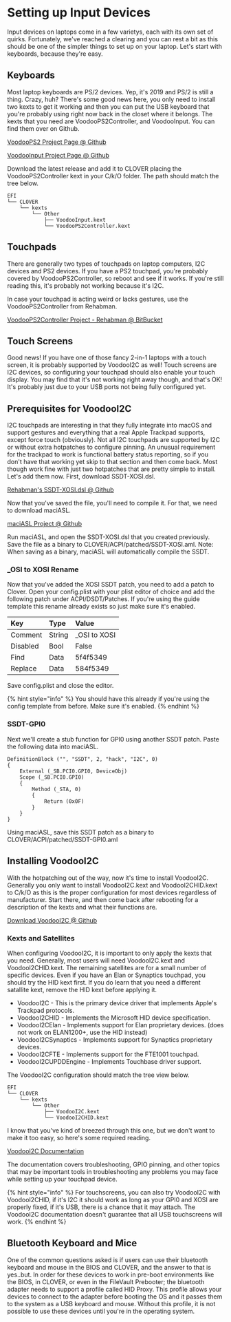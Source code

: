 # Setting up Input Devices

Input devices on laptops come in a few varietys, each with its own set of quirks. Fortunately, we've reached a clearing and you can rest a bit as this should be one of the simpler things to set up on your laptop. Let's start with keyboards, because they're easy.

## Keyboards

Most laptop keyboards are PS/2 devices. Yep, it's 2019 and PS/2 is still a thing. Crazy, huh? There's some good news here, you only need to install two kexts to get it working and then you can put the USB keyboard that you're probably using right now back in the closet where it belongs. The kexts that you need are VoodooPS2Controller, and VoodooInput.  You can find them over on Github.

[VoodooPS2 Project Page @ Github](https://github.com/acidanthera/VoodooPS2)

[VoodooInput Project Page @ Github](https://github.com/acidanthera/VoodooInput)

Download the latest release and add it to CLOVER placing the VoodooPS2Controller kext in your C/k/O folder. The path should match the tree below.

```text
EFI
└── CLOVER
    └── kexts
        └── Other
            ├── VoodooInput.kext
            └── VoodooPS2Controller.kext
```

## Touchpads

There are generally two types of touchpads on laptop computers, I2C devices and PS2 devices. If you have a PS2 touchpad, you're probably covered by VoodooPS2Controller, so reboot and see if it works. If you're still reading this, it's probably not working because it's I2C.

In case your touchpad is acting weird or lacks gestures, use the VoodooPS2Controller from Rehabman.

[VoodooPS2Controller Project - Rehabman @ BitBucket](https://bitbucket.org/RehabMan/os-x-voodoo-ps2-controller/downloads/)

## Touch Screens

Good news! If you have one of those fancy 2-in-1 laptops with a touch screen, it is probably supported by VoodooI2C as well! Touch screens are I2C devices, so configuring your touchpad should also enable your touch display. You may find that it's not working right away though, and that's OK! It's probably just due to your USB ports not being fully configured yet.

## Prerequisites for VoodooI2C

I2C touchpads are interesting in that they fully integrate into macOS and support gestures and everything that a real Apple Trackpad supports, except force touch \(obviously\). Not all I2C touchpads are supported by I2C or without extra hotpatches to configure pinning. An unusual requirement for the trackpad to work is functional battery status reporting, so if you don't have that working yet skip to that section and then come back. Most though work fine with just two hotpatches that are pretty simple to install. Let's add them now. First, download SSDT-XOSI.dsl.

[Rehabman's SSDT-XOSI.dsl @ Github](https://raw.githubusercontent.com/RehabMan/OS-X-Clover-Laptop-Config/master/hotpatch/SSDT-XOSI.dsl)

Now that you've saved the file, you'll need to compile it. For that, we need to download maciASL.

[maciASL Project @ Github](https://github.com/acidanthera/MaciASL)

Run maciASL, and open the SSDT-XOSI.dsl that you created previously. Save the file as a binary to CLOVER/ACPI/patched/SSDT-XOSI.aml. Note: When saving as a binary, maciASL will automatically compile the SSDT.

### \_OSI to XOSI Rename

Now that you've added the XOSI SSDT patch, you need to add a patch to Clover. Open your config.plist with your plist editor of choice and add the following patch under ACPI/DSDT/Patches. If you're using the guide template this rename already exists so just make sure it's enabled.

| Key | Type | Value |
| :--- | :--- | :--- |
| Comment | String | \_OSI to XOSI |
| Disabled | Bool | False |
| Find | Data | 5f4f5349 |
| Replace | Data | 584f5349 |

Save config.plist and close the editor.

{% hint style="info" %}
You should have this already if you're using the config template from before. Make sure it's enabled.
{% endhint %}

### SSDT-GPI0

Next we'll create a stub function for GPI0 using another SSDT patch. Paste the following data into maciASL.

```text
DefinitionBlock ("", "SSDT", 2, "hack", "I2C", 0)
{
    External (_SB.PCI0.GPI0, DeviceObj)
    Scope (_SB.PCI0.GPI0)
    {
        Method (_STA, 0)
        {
            Return (0x0F)
        }
    }
}
```

Using maciASL, save this SSDT patch as a binary to CLOVER/ACPI/patched/SSDT-GPI0.aml

## Installing VoodooI2C

With the hotpatching out of the way, now it's time to install VoodooI2C. Generally you only want to install VoodooI2C.kext and VoodooI2CHID.kext to C/k/O as this is the proper configuration for most devices regardless of manufacturer. Start there, and then come back after rebooting for a description of the kexts and what their functions are.

[Download VoodooI2C @ Github](https://github.com/alexandred/VoodooI2C)

### Kexts and Satellites

When configuring VoodooI2C, it is important to only apply the kexts that you need. Generally, most users will need VoodooI2C.kext and VoodooI2CHID.kext. The remaining satellites are for a small number of specific devices. Even if you have an Elan or Synaptics touchpad, you should try the HID kext first. If you do learn that you need a different satallite kext, remove the HID kext before applying it.

* VoodooI2C - This is the primary device driver that implements Apple's Trackpad protocols.
* VoodooI2CHID - Implements the Microsoft HID device specification.
* VoodooI2CElan - Implements support for Elan proprietary devices. \(does not work on ELAN1200+, use the HID instead\)
* VoodooI2CSynaptics - Implements support for Synaptics proprietary devices.
* VoodooI2CFTE - Implements support for the FTE1001 touchpad.
* VoodooI2CUPDDEngine - Implements Touchbase driver support.

The VoodooI2C configuration should match the tree view below.

```text
EFI
└── CLOVER
    └── kexts
        └── Other
            ├── VoodooI2C.kext
            └── VoodooI2CHID.kext
```

I know that you've kind of breezed through this one, but we don't want to make it too easy, so here's some required reading.

[VoodooI2C Documentation](https://voodooi2c.github.io/#index)

The documentation covers troubleshooting, GPIO pinning, and other topics that may be important tools in troubleshooting any problems you may face while setting up your touchpad device.

{% hint style="info" %}
For touchscreens, you can also try VoodooI2C with VoodooI2CHID, if it's I2C it should work as long as your GPI0 and XOSI are properly fixed, if it's USB, there is a chance that it may attach. The VoodooI2C documentation doesn't guarantee that all USB touchscreens will work.
{% endhint %}

## Bluetooth Keyboard and Mice

One of the common questions asked is if users can use their bluetooth keyboard and mouse in the BIOS and CLOVER, and the answer to that is yes..but. In order for these devices to work in pre-boot environments like the BIOS, in CLOVER, or even in the FileVault Prebooter; the bluetooth adapter needs to support a profile called HID Proxy. This profile allows your devices to connect to the adapter before booting the OS and it passes them to the system as a USB keyboard and mouse. Without this profile, it is not possible to use these devices until you're in the operating system.

